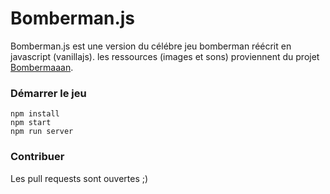 # Bomberman.js

Bomberman.js est une version du célébre jeu bomberman réécrit en javascript (vanillajs).
les ressources (images et sons) proviennent du projet [Bombermaaan](http://bombermaaan.sourceforge.net/).

### Démarrer le jeu


```
npm install       
npm start
npm run server
```

### Contribuer

Les pull requests sont ouvertes ;)

